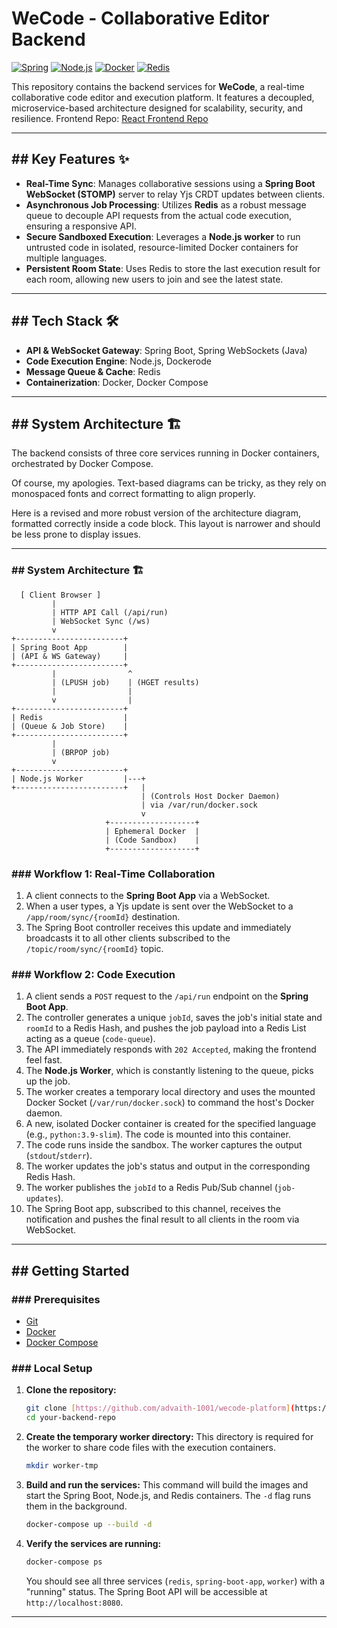 # WeCode - Collaborative Editor Backend

[![Spring](https://img.shields.io/badge/Spring-6DB33F?style=for-the-badge&logo=spring&logoColor=white)](https://spring.io/)
[![Node.js](https://img.shields.io/badge/Node.js-339933?style=for-the-badge&logo=nodedotjs&logoColor=white)](https://nodejs.org/)
[![Docker](https://img.shields.io/badge/Docker-2496ED?style=for-the-badge&logo=docker&logoColor=white)](https://www.docker.com/)
[![Redis](https://img.shields.io/badge/redis-%23DD0031.svg?&style=for-the-badge&logo=redis&logoColor=white)](https://redis.io/)

This repository contains the backend services for **WeCode**, a real-time collaborative code editor and execution platform. It features a decoupled, microservice-based architecture designed for scalability, security, and resilience.
Frontend Repo: [React Frontend Repo](https://github.com/advaith-1001/wecode)

---

## ## Key Features ✨

* **Real-Time Sync**: Manages collaborative sessions using a **Spring Boot WebSocket (STOMP)** server to relay Yjs CRDT updates between clients.
* **Asynchronous Job Processing**: Utilizes **Redis** as a robust message queue to decouple API requests from the actual code execution, ensuring a responsive API.
* **Secure Sandboxed Execution**: Leverages a **Node.js worker** to run untrusted code in isolated, resource-limited Docker containers for multiple languages.
* **Persistent Room State**: Uses Redis to store the last execution result for each room, allowing new users to join and see the latest state.

---

## ## Tech Stack 🛠️

* **API & WebSocket Gateway**: Spring Boot, Spring WebSockets (Java)
* **Code Execution Engine**: Node.js, Dockerode
* **Message Queue & Cache**: Redis
* **Containerization**: Docker, Docker Compose

---

## ## System Architecture 🏗️

The backend consists of three core services running in Docker containers, orchestrated by Docker Compose.

Of course, my apologies. Text-based diagrams can be tricky, as they rely on monospaced fonts and correct formatting to align properly.

Here is a revised and more robust version of the architecture diagram, formatted correctly inside a code block. This layout is narrower and should be less prone to display issues.

-----

### \#\# System Architecture 🏗️

```
  [ Client Browser ]
         |
         | HTTP API Call (/api/run)
         | WebSocket Sync (/ws)
         v
+------------------------+
| Spring Boot App        |
| (API & WS Gateway)     |
+------------------------+
         |                ^
         | (LPUSH job)    | (HGET results)
         |                |
         v                |
+------------------------+
| Redis                  |
| (Queue & Job Store)    |
+------------------------+
         |
         | (BRPOP job)
         v
+------------------------+
| Node.js Worker         |---+
+------------------------+   |
                             | (Controls Host Docker Daemon)
                             | via /var/run/docker.sock
                             v
                     +-------------------+
                     | Ephemeral Docker  |
                     | (Code Sandbox)    |
                     +-------------------+
```

### ### Workflow 1: Real-Time Collaboration

1.  A client connects to the **Spring Boot App** via a WebSocket.
2.  When a user types, a Yjs update is sent over the WebSocket to a `/app/room/sync/{roomId}` destination.
3.  The Spring Boot controller receives this update and immediately broadcasts it to all other clients subscribed to the `/topic/room/sync/{roomId}` topic.

### ### Workflow 2: Code Execution

1.  A client sends a `POST` request to the `/api/run` endpoint on the **Spring Boot App**.
2.  The controller generates a unique `jobId`, saves the job's initial state and `roomId` to a Redis Hash, and pushes the job payload into a Redis List acting as a queue (`code-queue`).
3.  The API immediately responds with `202 Accepted`, making the frontend feel fast.
4.  The **Node.js Worker**, which is constantly listening to the queue, picks up the job.
5.  The worker creates a temporary local directory and uses the mounted Docker Socket (`/var/run/docker.sock`) to command the host's Docker daemon.
6.  A new, isolated Docker container is created for the specified language (e.g., `python:3.9-slim`). The code is mounted into this container.
7.  The code runs inside the sandbox. The worker captures the output (`stdout`/`stderr`).
8.  The worker updates the job's status and output in the corresponding Redis Hash.
9.  The worker publishes the `jobId` to a Redis Pub/Sub channel (`job-updates`).
10. The Spring Boot app, subscribed to this channel, receives the notification and pushes the final result to all clients in the room via WebSocket.

---

## ## Getting Started

### ### Prerequisites

* [Git](https://git-scm.com/)
* [Docker](https://www.docker.com/products/docker-desktop/)
* [Docker Compose](https://docs.docker.com/compose/install/)

### ### Local Setup

1.  **Clone the repository:**
    ```sh
    git clone [https://github.com/advaith-1001/wecode-platform](https://github.com/advaith-1001/wecode-platform)
    cd your-backend-repo
    ```

2.  **Create the temporary worker directory:**
    This directory is required for the worker to share code files with the execution containers.
    ```sh
    mkdir worker-tmp
    ```

3.  **Build and run the services:**
    This command will build the images and start the Spring Boot, Node.js, and Redis containers. The `-d` flag runs them in the background.
    ```sh
    docker-compose up --build -d
    ```

4.  **Verify the services are running:**
    ```sh
    docker-compose ps
    ```
    You should see all three services (`redis`, `spring-boot-app`, `worker`) with a "running" status. The Spring Boot API will be accessible at `http://localhost:8080`.

---

## ## 
